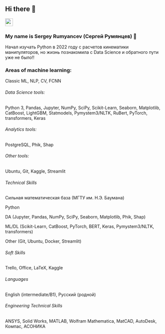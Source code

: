 ## Hi there 👋

<p> <a href="https://t.me/sergalrum"><img src="https://img.shields.io/badge/-telegram-red?color=blue&logo=telegram&logoColor=white" height=25></a> </p>

### My name is Sergey Rumyancev (Сергей Румянцев) :raising_hand: 
Начал изучать Python в 2022 году с расчетов кинематики манипуляторов, но жизнь познакомила с Data Science и обратного пути уже не было!!

### Areas of machine learning:
Classic ML, NLP, CV, FCNN

###### Data Science tools:
Python 3, Pandas, Jupyter, NumPy, SciPy, Scikit-Learn, Seaborn, Matplotlib, CatBoost, LightGBM, Statmodels, Pymystem3/NLTK, RuBert, PyTorch, transformers, Keras

###### Analytics tools:
PostgreSQL, Phik, Shap

###### Other tools:
Ubuntu, Git, Kaggle, Streamlit


###### Technical Skills
Сильная математическая база (МГТУ им. Н.Э. Баумана)

Python

DA (Jupyter, Pandas, NumPy, SciPy, Seaborn, Matplotlib, Phik, Shap)

ML/DL (Scikit-Learn, CatBoost, PyTorch, BERT, Keras, Pymystem3/NLTK, transformers)

Other (Git, Ubuntu, Docker, Streamlit)

###### Soft Skills
Trello, Office, LaTeX, Kaggle

###### Languages
English (intermediate/B1), Русский (родной)

###### Engineering Technical Skills
ANSYS, Solid Works, MATLAB, Wolfram Mathematica, MatCAD, AutoDesk, Компас, АСОНИКА
